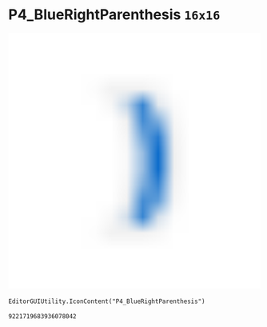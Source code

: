 # P4_BlueRightParenthesis `16x16`
<img src="/img/P4_BlueRightParenthesis.png" width=512 height=512>

``` CSharp
EditorGUIUtility.IconContent("P4_BlueRightParenthesis")
```
```
9221719683936078042
```
